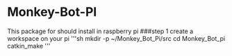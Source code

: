 # Monkey-Bot-PI
 This package for should install in raspberry pi
 ###step 1
 create a workspace on your pi
 '''sh
 mkdir -p ~/Monkey_Bot_Pi/src
 cd Monkey_Bot_pi
 catkin_make
 '''
